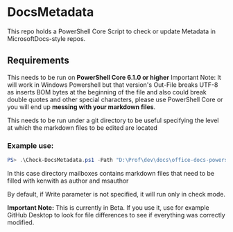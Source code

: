 # DocsMetadata

This repo holds a PowerShell Core Script to check or update Metadata in MicrosoftDocs-style repos.

## Requirements
This needs to be run on **PowerShell Core 6.1.0 or higher**
Important Note: It will work in Windows Powershell but that version's Out-File breaks UTF-8 as inserts BOM bytes at the beginning of the file and also could break double quotes and other special characters, please use PowerShell Core or you will end up **messing with your markdown files**.

This needs to be run under a git directory to be useful specifying the level at which the markdown files to be edited are located

### Example use:

```powershell
PS> .\Check-DocsMetadata.ps1 -Path "D:\Prof\dev\docs\office-docs-powershell\exchange\exchange-ps\exchange\mailboxes" -Author kenwith -Msauthor kenwith -Write:$true
```

In this case directory mailboxes contains markdown files that need to be filled with kenwith as author and msauthor

By default, if Write parameter is not specified, it will run only in check mode.

**Important Note:** This is currently in Beta. If you use it, use for example GitHub Desktop to look for file differences to see if everything was correctly modified.